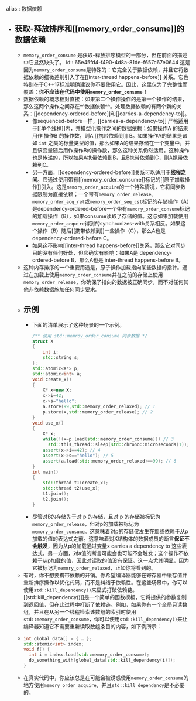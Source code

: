 alias:: 数据依赖

- ## 获取-释放排序和[[memory_order_consume]]的数据依赖
	- `memory_order_consume` 是获取-释放排序模型的一部分，但在前面的描述中它显然缺失了。
	  id:: 65e45fd4-f490-4d8a-81de-f657c67e0644
	  这是因为`memory_order_consume`是特殊的：它完全关于数据依赖，并且它将数据依赖的细微差别引入了在[[inter-thread happens-before]] 关系。它也特别在于C++17标准明确建议你不要使用它。因此，这里仅为了完整性而覆盖：你**不应该在代码中使用`memory_order_consume`！**
	- 数据依赖的概念相对直接：如果第二个操作操作的是第一个操作的结果，那么这两个操作之间存在^^数据依赖^^。处理数据依赖的有两个新的关系：[[dependency-ordered-before]]和[[carries-a-dependency-to]]。
		- 像sequenced-before一样，[[carries-a-dependency-to]] 严格适用于[[单个线程]]内，并模型化操作之间的数据依赖；如果操作A 的结果用作 操作B 的操作数，则A [[携带依赖到]] B。如果操作A的结果是诸如 `int` 之类的标量类型的值，那么如果A的结果存储在一个变量中，并且该变量随后用作操作B的操作数，那么这种关系仍然适用。这种操作也是传递的，所以如果A携带依赖到B，且B携带依赖到C，则A携带依赖到C。
		- 另一方面，[[dependency-ordered-before]]关系可以适用于**线程之间**。它通过使用带有[[memory_order_consume]]标记的[[原子加载操作]]引入。这是`memory_order_acquire`的一个特殊情况，它将同步数据限制为直接依赖；一个带有`memory_order_release`、`memory_order_acq_rel`或`memory_order_seq_cst`标记的存储操作（A）是dependency-ordered-before一个带有`memory_order_consume`标记的加载操作（B），如果consume读取了存储的值。这与如果加载使用`memory_order_acquire`得到的synchronizes-with关系相反。如果这个操作（B）随后[[携带依赖到]]一些操作（C），那么A也是dependency-ordered-before C。
		- 如果这不影响[[inter-thread happens-before]]关系，那么它对同步目的没有任何好处，但它确实有影响：如果A是 dependency-ordered-before B，那么A也是 inter-thread happens-before B。
	- 这种内存排序的一个重要用途是，原子操作加载指向某些数据的指针。通过在加载上使用`memory_order_consume`并在之前的存储上使用`memory_order_release`，你确保了指向的数据被正确同步，而不对任何其他非依赖数据施加任何同步要求。
	- ## 示例
		- 下面的清单展示了这种场景的一个示例。
		  ``` cpp
		  /** 使用 std::memroy_order_consume 同步数据 */
		  struct X
		  {
		      int i;
		      std::string s;
		  };
		  std::atomic<X*> p;
		  std::atomic<int> a;
		  void create_x()
		  {
		      X* x=new X;
		      x->i=42;
		      x->s="hello";
		      a.store(99,std::memory_order_relaxed); // 1
		      p.store(x,std::memory_order_release); // 2
		  }
		  void use_x()
		  {
		      X* x;
		      while(!(x=p.load(std::memory_order_consume))) // 3
		      	std::this_thread::sleep(std::chrono::microseconds(1));
		      assert(x->i==42); // 4
		      assert(x->s=="hello"); // 5
		      assert(a.load(std::memory_order_relaxed)==99); // 6
		  }
		  int main()
		  {
		      std::thread t1(create_x);
		      std::thread t2(use_x);
		      t1.join();
		      t2.join();
		  }
		  ```
		- 尽管对B的存储先于对 p 的存储，且对 p 的存储被标记为`memory_order_release`，但对p的加载被标记为`memory_order_consume`。这意味着对p的存储仅发生在那些依赖于从p加载的值的表达式之前。这意味着对X结构体的数据成员的断言**保证不会触发**，因为从p的加载通过变量x carries a dependency to 这些表达式。另一方面，对a值的断言可能会也可能不会触发；这个操作不依赖于从p加载的值，因此对读取的值没有保证。这一点尤其明显，因为它被标记为`memory_order_relaxed`，正如你将看到的。
	- 有时，你不想要携带依赖的开销。你希望编译器能够在寄存器中缓存值并重新排序操作以优化代码，而不是纠结于依赖性。在这些场景中，你可以使用`std::kill_dependency()`来显式打破依赖链。[[std::kill_dependency()]]是一个简单的函数模板，它将提供的参数复制到返回值，但在此过程中打断了依赖链。例如，如果你有一个全局只读数组，并且在从另一个线程检索该数组的索引时使用`std::memory_order_consume`，你可以使用`std::kill_dependency()`来让编译器知道它不需要重新读取数组条目的内容，如下例所示：
	- ```cpp
	  int global_data[] = { … };
	  std::atomic<int> index;
	  void f() {
	    int i = index.load(std::memory_order_consume);
	    do_something_with(global_data[std::kill_dependency(i)]);
	  }
	  ```
	- 在真实代码中，你应该总是在可能会被诱惑使用`memory_order_consume`的地方使用`memory_order_acquire`，并且`std::kill_dependency`是不必要的。